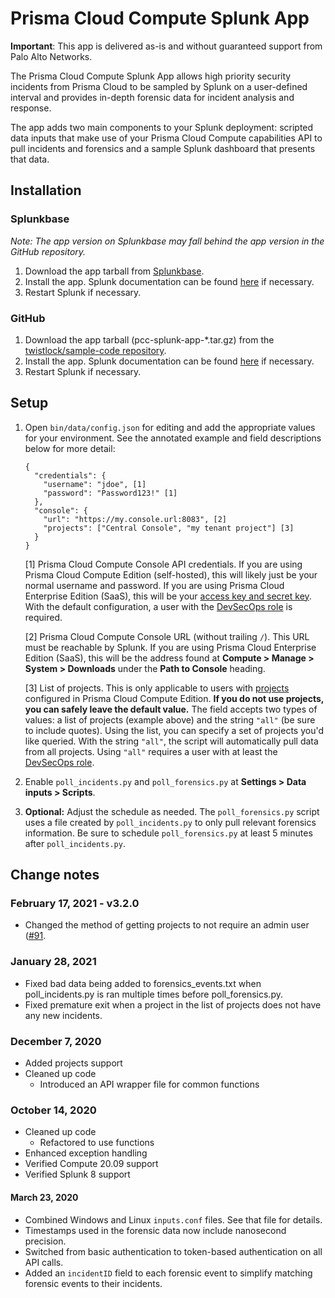 # Prisma Cloud Compute Splunk App

**Important**: This app is delivered as-is and without guaranteed support from Palo Alto Networks.

The Prisma Cloud Compute Splunk App allows high priority security incidents from Prisma Cloud to be sampled by Splunk on a user-defined interval and provides in-depth forensic data for incident analysis and response.

The app adds two main components to your Splunk deployment: scripted data inputs that make use of your Prisma Cloud Compute capabilities API to pull incidents and forensics and a sample Splunk dashboard that presents that data.

## Installation
### Splunkbase
_Note: The app version on Splunkbase may fall behind the app version in the GitHub repository._
1. Download the app tarball from [Splunkbase](https://splunkbase.splunk.com/app/4555).
2. Install the app. Splunk documentation can be found [here](https://docs.splunk.com/Documentation/AddOns/released/Overview/Installingadd-ons) if necessary.
3. Restart Splunk if necessary.

### GitHub
1. Download the app tarball (pcc-splunk-app-*.tar.gz) from the [twistlock/sample-code repository](https://github.com/twistlock/sample-code/tree/master/siem/splunk).
2. Install the app. Splunk documentation can be found [here](https://docs.splunk.com/Documentation/AddOns/released/Overview/Installingadd-ons) if necessary.
3. Restart Splunk if necessary.

## Setup
1. Open `bin/data/config.json` for editing and add the appropriate values for your environment. See the annotated example and field descriptions below for more detail:
    ```
    {
      "credentials": {
        "username": "jdoe", [1]
        "password": "Password123!" [1]
      },
      "console": {
        "url": "https://my.console.url:8083", [2]
        "projects": ["Central Console", "my tenant project"] [3]
      }
    }
    ```

    [1] Prisma Cloud Compute Console API credentials. If you are using Prisma Cloud Compute Edition (self-hosted), this will likely just be your normal username and password. If you are using Prisma Cloud Enterprise Edition (SaaS), this will be your [access key and secret key](https://docs.twistlock.com/docs/enterprise_edition/authentication/access_keys.html#provisioning-access-keys). With the default configuration, a user with the [DevSecOps role](https://docs.twistlock.com/docs/compute_edition/authentication/user_roles.html#devsecops-user) is required.

    [2] Prisma Cloud Compute Console URL (without trailing `/`). This URL must be reachable by Splunk. If you are using Prisma Cloud Enterprise Edition (SaaS), this will be the address found at **Compute > Manage > System > Downloads** under the **Path to Console** heading.

    [3] List of projects. This is only applicable to users with [projects](https://docs.twistlock.com/docs/compute_edition/deployment_patterns/projects.html) configured in Prisma Cloud Compute Edition. **If you do not use projects, you can safely leave the default value.** The field accepts two types of values: a list of projects (example above) and the string `"all"` (be sure to include quotes). Using the list, you can specify a set of projects you'd like queried. With the string `"all"`, the script will automatically pull data from all projects. Using `"all"` requires a user with at least the [DevSecOps role](https://docs.twistlock.com/docs/compute_edition/authentication/user_roles.html#devsecops-user).

2. Enable `poll_incidents.py` and `poll_forensics.py` at **Settings > Data inputs > Scripts**.

3. **Optional:** Adjust the schedule as needed. The `poll_forensics.py` script uses a file created by `poll_incidents.py` to only pull relevant forensics information. Be sure to schedule `poll_forensics.py` at least 5 minutes after `poll_incidents.py`.

## Change notes
### February 17, 2021 - v3.2.0
- Changed the method of getting projects to not require an admin user ([#91](https://github.com/twistlock/sample-code/issues/91).

### January 28, 2021
- Fixed bad data being added to forensics_events.txt when poll_incidents.py is ran multiple times before poll_forensics.py.
- Fixed premature exit when a project in the list of projects does not have any new incidents.

### December 7, 2020
- Added projects support
- Cleaned up code
  - Introduced an API wrapper file for common functions

### October 14, 2020
- Cleaned up code
  - Refactored to use functions
- Enhanced exception handling
- Verified Compute 20.09 support
- Verified Splunk 8 support

#### March 23, 2020
- Combined Windows and Linux `inputs.conf` files. See that file for details.
- Timestamps used in the forensic data now include nanosecond precision.
- Switched from basic authentication to token-based authentication on all API calls.
- Added an `incidentID` field to each forensic event to simplify matching forensic events to their incidents.
